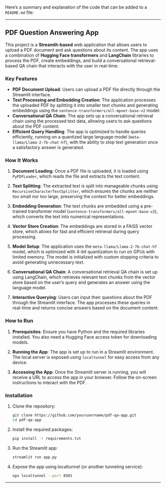 Here’s a summary and explanation of the code that can be added to a `README.md` file:

---

## PDF Question Answering App

This project is a **Streamlit-based** web application that allows users to upload a PDF document and ask questions about its content. The app uses a combination of **Hugging Face transformers** and **LangChain** libraries to process the PDF, create embeddings, and build a conversational retrieval-based QA chain that interacts with the user in real-time.

### Key Features

- **PDF Document Upload**: Users can upload a PDF file directly through the Streamlit interface.
- **Text Processing and Embedding Creation**: The application processes the uploaded PDF by splitting it into smaller text chunks and generating embeddings using the `sentence-transformers/all-mpnet-base-v2` model.
- **Conversational QA Chain**: The app sets up a conversational retrieval chain using the processed text data, allowing users to ask questions about the PDF content.
- **Efficient Query Handling**: The app is optimized to handle queries efficiently, running on a quantized large language model (`meta-llama/Llama-2-7b-chat-hf`), with the ability to stop text generation once a satisfactory answer is generated.

### How It Works

1. **Document Loading**: Once a PDF file is uploaded, it is loaded using `PyPDFLoader`, which reads the file and extracts the text content.

2. **Text Splitting**: The extracted text is split into manageable chunks using `RecursiveCharacterTextSplitter`, which ensures the chunks are neither too small nor too large, preserving the context for better embeddings.

3. **Embedding Generation**: The text chunks are embedded using a pre-trained transformer model (`sentence-transformers/all-mpnet-base-v2`), which converts the text into numerical representations.

4. **Vector Store Creation**: The embeddings are stored in a FAISS vector store, which allows for fast and efficient retrieval during query processing.

5. **Model Setup**: The application uses the `meta-llama/Llama-2-7b-chat-hf` model, which is optimized with 4-bit quantization to run on GPUs with limited memory. The model is initialized with custom stopping criteria to avoid generating unnecessary text.

6. **Conversational QA Chain**: A conversational retrieval QA chain is set up using LangChain, which retrieves relevant text chunks from the vector store based on the user’s query and generates an answer using the language model.

7. **Interactive Querying**: Users can input their questions about the PDF through the Streamlit interface. The app processes these queries in real-time and returns concise answers based on the document content.

### How to Run

1. **Prerequisites**: Ensure you have Python and the required libraries installed. You also need a Hugging Face access token for downloading models.

2. **Running the App**: The app is set up to run in a Streamlit environment. The local server is exposed using `localtunnel` for easy access from any device.

3. **Accessing the App**: Once the Streamlit server is running, you will receive a URL to access the app in your browser. Follow the on-screen instructions to interact with the PDF.

### Installation

1. Clone the repository:

   ```bash
   git clone https://github.com/yourusername/pdf-qa-app.git
   cd pdf-qa-app
   ```

2. Install the required packages:

   ```bash
   pip install -r requirements.txt
   ```

3. Run the Streamlit app:

   ```bash
   streamlit run app.py
   ```

4. Expose the app using localtunnel (or another tunneling service):

   ```bash
   npx localtunnel --port 8501
   ```

---


